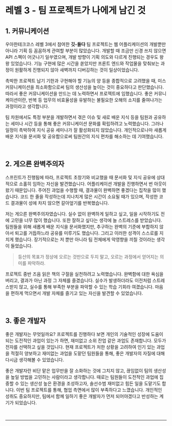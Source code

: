 # 레벨 3 - 팀 프로젝트가 나에게 남긴 것

## 1. 커뮤니케이션

우아한테크코스 레벨 3에서 참여한 **깃-들다** 팀 프로젝트는 웹 어플리케이션의 개발뿐만 아니라 기획 등 꼼꼼하게 관여할 부분이 많았습니다. 개발할 때 조금만 신경 쓰지 않으면 API 스펙이 어긋나기 일쑤였으며, 개발 방향이 기획 의도와 다르게 진행되는 경우도 왕왕 있었습니다. 기능 구현에 많은 시간을 쏟았지만 프론트 엔드와 작업물을 맞춰보는 과정이 원활하게 진행되지 않아 새벽까지 디버깅하는 것이 일상이었습니다.

촉박한 프로젝트 납기 기한과 구현해야 할 기능의 양 등을 종합적으로 고려했을 때, 미스커뮤니케이션을 최소화함으로써 팀의 생산성을 높이는 것이 중요하다고 판단했습니다. 따라서 좋은 커뮤니케이션을 만드는 데 노력하면서 프로젝트에 임했습니다. 좋은 커뮤니케이션이란, 반복 등 업무의 비효율성을 유발하는 불필요한 오해의 소지를 줄여나가는 과정이라고 생각합니다.

팀 차원에서도 특정 부분을 개발하면서 겪은 이슈 및 새로 배운 지식 등을 팀원과 공유하는 세미나 시간 등을 통해 좋은 커뮤니케이션 문화를 확립하려고 노력했습니다. 그러나 일정이 촉박하여 지식 공유 세미나가 잘 활성화되지 않았습니다. 개인적으로나마 새롭게 배운 지식을 문서화 및 공유함으로써 팀원간의 지식 편차를 해소하는 데 기여했습니다.

<br>

## 2. 게으른 완벽주의자

스프린트가 진행됨에 따라, 프로젝트 초창기와 비교했을 때 문서화 및 지식 공유에 상대적으로 소홀히 임하는 자신을 발견했습니다. 어플리케이션 개발을 진행하면서 번 아웃이 왔기 때문입니다. 주어진 과업을 수행할 때, 결과물이 완벽하면 좋겠다는 집착을 많이 했습니다. 코드 한 줄을 작성하는데 지나치게 많은 시간이 소요될 때가 있으며, 작성한 코드 결과물이 성에 차지 않으면 갈아엎기를 반복했습니다.

저는 게으른 완벽주의자였습니다. 실수 없이 완벽하게 일하고 싶고, 일을 시작하기도 전에 고민을 너무 많이 했습니다. 또한 잘하고 싶다는 생각에 늘 스트레스를 받았습니다. 팀원들을 위해 새롭게 배운 지식을 문서화했지만, 추구하는 완벽의 기준에 부합하지 않아서 퇴고를 거듭하느라 공유를 미루기도 했습니다. 그리고 이러한 성격이 스스로를 지치게 했습니다. 장기적으로는 저 뿐만 아니라 팀 전체에게 악영향을 끼칠 것이라는 생각이 들었습니다.

> 등산의 목표가 정상에 오르는 것만으로 두지 말고, 오르는 과정에서 얻어지는 의미를 파악하라.

프로젝트 중반 즈음 읽은 책의 구절을 실천하려고 노력했습니다. 완벽함에 대한 욕심을 버리고, 결과가 아닌 과정 그 자체를 즐겼습니다. 실수가 발생하더라도 이전처럼 스트레스받지 않고, 실수를 통해 부족한 부분을 파악할 수 있는 학습 기회라 여겼습니다. 마음을 편하게 먹으면서 개발 자체를 즐기고 있는 자신을 발견할 수 있었습니다.

<br>

## 3. 좋은 개발자

좋은 개발자는 무엇일까요? 프로젝트를 진행하다 보면 개인의 기술적인 성장에 도움이 되는 도전적인 과업이 있는가 하면, 재미없고 소위 잔업 같은 과업도 존재합니다. 모두가 전자를 선택하고 싶을 것입니다. 현재 프로젝트가 처한 상황을 고려하여 인기 있는 과업을 적절히 양보하고 재미없는 과업을 도맡던 팀원들을 통해, 좋은 개발자의 자질에 대해 다시금 생각해볼 수 있었습니다.

좋은 개발자란 비단 맡은 업무만을 잘 소화하는 것에 그치지 않고, 끊임없이 팀의 생산성을 높일 방법을 고민하는 사람이라고 생각합니다. 때로는 팀원들이 도전적인 과업에 집중할 수 있는 생산성 높은 환경을 조성하고자, 솔선수범 재미없고 힘든 일을 도맡기도 합니다. 이번 팀 프로젝트를 통해, 협업 측면에서 많이 부족하다고 느꼈습니다. 개인적인 성취도 중요하지만, 팀에서 함께 일하기 좋은 개발자가 먼저 되어야겠다고 반성하는 계기가 되었습니다.

<br>

---
